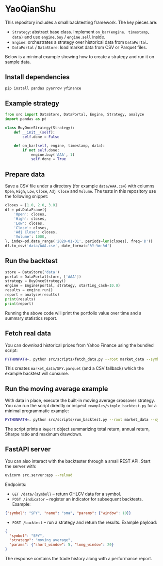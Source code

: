 # YaoQianShu


This repository includes a small backtesting framework. The key pieces are:

- `Strategy`: abstract base class. Implement `on_bar(engine, timestamp, data)`
  and use `engine.buy` / `engine.sell` inside.
- `Engine`: orchestrates a strategy over historical data from `DataPortal`.
- `DataPortal` / `DataStore`: load market data from CSV or Parquet files.

Below is a minimal example showing how to create a strategy and run it on
sample data.

## Install dependencies

```bash
pip install pandas pyarrow yfinance
```

## Example strategy

```python
from src import DataStore, DataPortal, Engine, Strategy, analyze
import pandas as pd

class BuyOnceStrategy(Strategy):
    def __init__(self):
        self.done = False

    def on_bar(self, engine, timestamp, data):
        if not self.done:
            engine.buy('AAA', 1)
            self.done = True
```

## Prepare data

Save a CSV file under a directory (for example `data/AAA.csv`) with columns
`Open`, `High`, `Low`, `Close`, `Adj Close` and `Volume`. The tests in this
repository use the following snippet:

```python
closes = [1.0, 2.0, 3.0]
df = pd.DataFrame({
    'Open': closes,
    'High': closes,
    'Low': closes,
    'Close': closes,
    'Adj Close': closes,
    'Volume': 1000,
}, index=pd.date_range('2020-01-01', periods=len(closes), freq='D'))
df.to_csv('data/AAA.csv', date_format='%Y-%m-%d')
```

## Run the backtest

```python
store = DataStore('data')
portal = DataPortal(store, ['AAA'])
strategy = BuyOnceStrategy()
engine = Engine(portal, strategy, starting_cash=10.0)
results = engine.run()
report = analyze(results)
print(results)
print(report)
```

Running the above code will print the portfolio value over time and a summary
statistics report.

## Fetch real data

You can download historical prices from Yahoo Finance using the bundled script:

```bash
PYTHONPATH=. python src/scripts/fetch_data.py --root market_data --symbols SPY --start 2020-01-01 --end 2020-02-01
```

This creates `market_data/SPY.parquet` (and a CSV fallback) which the example
backtest will consume.

## Run the moving average example

With data in place, execute the built-in moving average crossover strategy. You
can run the script directly or inspect `examples/simple_backtest.py` for a
minimal programmatic example:

```bash
PYTHONPATH=. python src/scripts/run_backtest.py --root market_data --symbol SPY --short 5 --long 20 --cash 10000
```

The script prints a `Report` object summarizing total return, annual return,
Sharpe ratio and maximum drawdown.

## FastAPI server

You can also interact with the backtester through a small REST API. Start the
server with:

```bash
uvicorn src.server:app --reload
```

Endpoints:

- `GET /data/{symbol}` – return OHLCV data for a symbol.
- `POST /indicator` – register an indicator for subsequent backtests. Example:

```json
{"symbol": "SPY", "name": "sma", "params": {"window": 10}}
```

- `POST /backtest` – run a strategy and return the results. Example payload:

```json
{
  "symbol": "SPY",
  "strategy": "moving_average",
  "params": {"short_window": 5, "long_window": 20}
}
```

The response contains the trade history along with a performance report.
